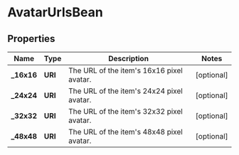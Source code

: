 

# AvatarUrlsBean

## Properties

Name | Type | Description | Notes
------------ | ------------- | ------------- | -------------
**_16x16** | **URI** | The URL of the item&#39;s 16x16 pixel avatar. |  [optional]
**_24x24** | **URI** | The URL of the item&#39;s 24x24 pixel avatar. |  [optional]
**_32x32** | **URI** | The URL of the item&#39;s 32x32 pixel avatar. |  [optional]
**_48x48** | **URI** | The URL of the item&#39;s 48x48 pixel avatar. |  [optional]



